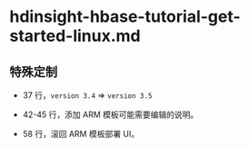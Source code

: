 # hdinsight-hbase-tutorial-get-started-linux.md

## 特殊定制

* 37 行，`version 3.4` => `version 3.5`

* 42-45 行，添加 ARM 模板可能需要编辑的说明。

* 58 行，滚回 ARM 模板部署 UI。